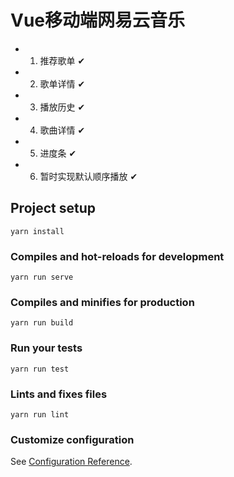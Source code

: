 # Vue移动端网易云音乐

- 1. 推荐歌单 ✔
- 2. 歌单详情 ✔
- 3. 播放历史 ✔
- 4. 歌曲详情 ✔
- 5. 进度条 ✔
- 6. 暂时实现默认顺序播放 ✔

## Project setup
```
yarn install
```

### Compiles and hot-reloads for development
```
yarn run serve
```

### Compiles and minifies for production
```
yarn run build
```

### Run your tests
```
yarn run test
```

### Lints and fixes files
```
yarn run lint
```

### Customize configuration
See [Configuration Reference](https://cli.vuejs.org/config/).
